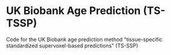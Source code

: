 # UK Biobank Age Prediction (TS-TSSP)
Code for the UK Biobank age prediction method "tissue-specific standardized supervoxel-based predictions" (TS-SSP)

